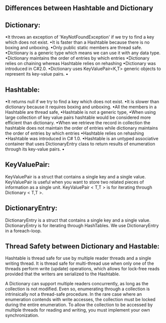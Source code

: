 Differences between Hashtable and Dictionary
--------------------------------------------

Dictionary:
-----------
•It throws an exception of 'KeyNotFoundException'  if we try to find a key which does not exist.
•It is faster than a Hashtable because there is no boxing and unboxing.
•Only public static members are thread safe.
•Dictionary is a generic type which means we can use it with any data type.
•Dictionary maintains the order of entries by which entries 
•Dictionary relies on chaining whereas Hashtable relies on rehashing
•Dictionary was introduced in C#2.0.
•Dictionary uses KeyValuePair<K,T> generic objects to represent its key-value pairs.
•

Hashtable:
----------
•It returns null if we try to find a key which does not exist.
•It is slower than dictionary because it requires boxing and unboxing.
•All the members in a Hashtable are thread safe,
•Hashtable is not a generic type,
•When using large collection of key value pairs hashtable would be considered more efficient than dictionary.
•When we retrieve the record in collection the hashtable does not maintain the order of entries while dictionary 
 maintains the order of entries by which entries 
•Hashtable relies on rehashing
•Hashtable was introduced in C# 1.0.
•Hashtable is an untyped associative container that uses DictionaryEntry class to return results of enumeration 
 through its key-value pairs.
•


KeyValuePair:
-------------
KeyValuePair is a struct that contains a single key and a single value. KeyValuePair is useful when you want to store two related
pieces of information as a single unit. KeyValuePair < T,T > is for iterating through Dictionary < T,T >.

DictionaryEntry:
----------------
DictionaryEntry is a struct that contains a single key and a single value. DictionaryEntry is for iterating through HashTables.
We use DictionaryEntry in a foreach-loop.

Thread Safety between Dictionary and Hastable:
----------------------------------------------
Hashtable is thread safe for use by multiple reader threads and a single writing thread. It is thread safe for multi-thread 
use when only one of the threads perform write (update) operations, which allows for lock-free reads provided that the 
writers are serialized to the Hashtable.

A Dictionary can support multiple readers concurrently, as long as the collection is not modified. Even so, enumerating through 
a collection is intrinsically not a thread-safe procedure. In the rare case where an enumeration contends with write accesses, 
the collection must be locked during the entire enumeration. To allow the collection to be accessed by multiple threads for 
reading and writing, you must implement your own synchronization.

